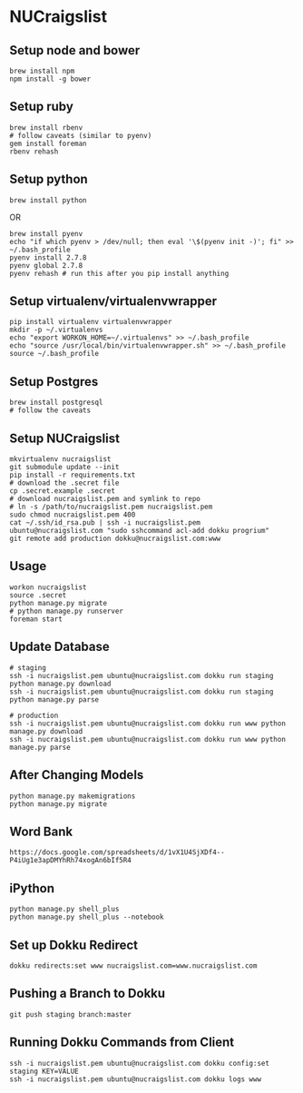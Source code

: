 # NUCraigslist

## Setup node and bower
```
brew install npm
npm install -g bower
```

## Setup ruby
```
brew install rbenv
# follow caveats (similar to pyenv)
gem install foreman
rbenv rehash
```

## Setup python
```
brew install python
```
OR
```
brew install pyenv
echo "if which pyenv > /dev/null; then eval '\$(pyenv init -)'; fi" >> ~/.bash_profile
pyenv install 2.7.8
pyenv global 2.7.8
pyenv rehash # run this after you pip install anything
```

## Setup virtualenv/virtualenvwrapper
```
pip install virtualenv virtualenvwrapper
mkdir -p ~/.virtualenvs
echo "export WORKON_HOME=~/.virtualenvs" >> ~/.bash_profile
echo "source /usr/local/bin/virtualenvwrapper.sh" >> ~/.bash_profile
source ~/.bash_profile
```

## Setup Postgres
```
brew install postgresql
# follow the caveats
```

## Setup NUCraigslist
```
mkvirtualenv nucraigslist
git submodule update --init
pip install -r requirements.txt
# download the .secret file
cp .secret.example .secret
# download nucraigslist.pem and symlink to repo
# ln -s /path/to/nucraigslist.pem nucraigslist.pem
sudo chmod nucraigslist.pem 400
cat ~/.ssh/id_rsa.pub | ssh -i nucraigslist.pem ubuntu@nucraigslist.com "sudo sshcommand acl-add dokku progrium"
git remote add production dokku@nucraigslist.com:www
```

## Usage
```
workon nucraigslist
source .secret
python manage.py migrate
# python manage.py runserver
foreman start
```

## Update Database
```
# staging
ssh -i nucraigslist.pem ubuntu@nucraigslist.com dokku run staging python manage.py download
ssh -i nucraigslist.pem ubuntu@nucraigslist.com dokku run staging python manage.py parse

# production
ssh -i nucraigslist.pem ubuntu@nucraigslist.com dokku run www python manage.py download
ssh -i nucraigslist.pem ubuntu@nucraigslist.com dokku run www python manage.py parse
```

## After Changing Models
```
python manage.py makemigrations
python manage.py migrate
```

## Word Bank
```
https://docs.google.com/spreadsheets/d/1vX1U4SjXDf4--P4iUg1e3apDMYhRh74xogAn6bIf5R4
```

## iPython
```
python manage.py shell_plus
python manage.py shell_plus --notebook
```

## Set up Dokku Redirect
```
dokku redirects:set www nucraigslist.com=www.nucraigslist.com
```

## Pushing a Branch to Dokku
```
git push staging branch:master
```

## Running Dokku Commands from Client
```
ssh -i nucraigslist.pem ubuntu@nucraigslist.com dokku config:set staging KEY=VALUE
ssh -i nucraigslist.pem ubuntu@nucraigslist.com dokku logs www
```